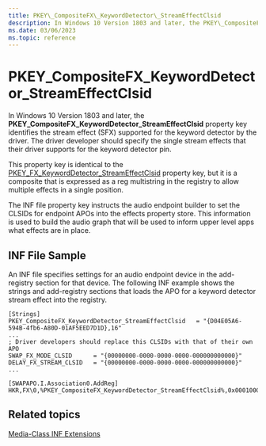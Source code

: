 ```yaml
---
title: PKEY\_CompositeFX\_KeywordDetector\_StreamEffectClsid
description: In Windows 10 Version 1803 and later, the PKEY\_CompositeFX\_KeywordDetector\_StreamEffectClsid property key identifies the stream effect (SFX) supported for the keyword detector by the driver.
ms.date: 03/06/2023
ms.topic: reference
---
```


# PKEY\_CompositeFX\_KeywordDetector\_StreamEffectClsid

In Windows 10 Version 1803 and later, the **PKEY\_CompositeFX\_KeywordDetector\_StreamEffectClsid** property key identifies the stream effect (SFX) supported for the keyword detector by the driver. The driver developer should specify the single stream effects that their driver supports for the keyword detector pin.

This property key is identical to the [PKEY\_FX\_KeywordDetector\_StreamEffectClsid](pkey-fx-keyworddetector-streameffectclsid.md) property key, but it is a composite that is expressed as a reg multistring in the registry to allow multiple effects in a single position. 

The INF file property key instructs the audio endpoint builder to set the CLSIDs for endpoint APOs into the effects property store. This information is used to build the audio graph that will be used to inform upper level apps what effects are in place.


## <span id="INF_File_Sample"></span><span id="inf_file_sample"></span><span id="INF_FILE_SAMPLE"></span>INF File Sample

An INF file specifies settings for an audio endpoint device in the add-registry section for that device. The following INF example shows the strings and add-registry sections that loads the APO for a keyword detector stream effect into the registry.

```inf
[Strings]
PKEY_CompositeFX_KeywordDetector_StreamEffectClsid   = "{D04E05A6-594B-4fb6-A80D-01AF5EED7D1D},16"
...
; Driver developers should replace this CLSIDs with that of their own APO
SWAP_FX_MODE_CLSID      = "{00000000-0000-0000-0000-000000000000}"
DELAY_FX_STREAM_CLSID   = "{00000000-0000-0000-0000-000000000000}"
...
 
[SWAPAPO.I.Association0.AddReg]
HKR,FX\0,%PKEY_CompositeFX_KeywordDetector_StreamEffectClsid%,0x00010000,%SWAP_FX_MODE_CLSID%,%DELAY_FX_MODE_CLSID%

```

## <span id="related_topics"></span>Related topics


[Media-Class INF Extensions](media-class-inf-extensions.md)

 

 







